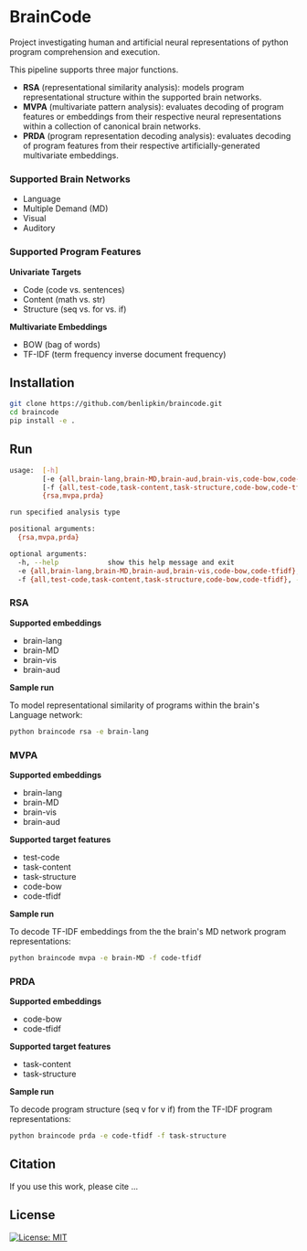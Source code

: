 # BrainCode

Project investigating human and artificial neural representations of python program comprehension and execution.

This pipeline supports three major functions.

-   **RSA** (representational similarity analysis): models program representational structure within the supported brain networks.
-   **MVPA** (multivariate pattern analysis): evaluates decoding of program features or embeddings from their respective neural representations within a collection of canonical brain networks.
-   **PRDA** (program representation decoding analysis): evaluates decoding of program features from their respective artificially-generated multivariate embeddings.

### Supported Brain Networks

-   Language
-   Multiple Demand (MD)
-   Visual
-   Auditory

### Supported Program Features

**Univariate Targets**

-   Code (code vs. sentences)
-   Content (math vs. str)
-   Structure (seq vs. for vs. if)

**Multivariate Embeddings**

-   BOW (bag of words)
-   TF-IDF (term frequency inverse document frequency)

## Installation

```bash
git clone https://github.com/benlipkin/braincode.git
cd braincode
pip install -e .
```

## Run

```bash
usage:  [-h]
        [-e {all,brain-lang,brain-MD,brain-aud,brain-vis,code-bow,code-tfidf}]
        [-f {all,test-code,task-content,task-structure,code-bow,code-tfidf}]
        {rsa,mvpa,prda}

run specified analysis type

positional arguments:
  {rsa,mvpa,prda}

optional arguments:
  -h, --help            show this help message and exit
  -e {all,brain-lang,brain-MD,brain-aud,brain-vis,code-bow,code-tfidf}, --embedding {all,brain-lang,brain-MD,brain-aud,brain-vis,code-bow,code-tfidf}
  -f {all,test-code,task-content,task-structure,code-bow,code-tfidf}, --feature {all,test-code,task-content,task-structure,code-bow,code-tfidf}
```

### RSA

**Supported embeddings**

-   brain-lang
-   brain-MD
-   brain-vis
-   brain-aud

**Sample run**

To model representational similarity of programs within the brain's Language network:

```bash
python braincode rsa -e brain-lang
```

### MVPA

**Supported embeddings**

-   brain-lang
-   brain-MD
-   brain-vis
-   brain-aud

**Supported target features**

-   test-code
-   task-content
-   task-structure
-   code-bow
-   code-tfidf

**Sample run**

To decode TF-IDF embeddings from the the brain's MD network program representations:

```bash
python braincode mvpa -e brain-MD -f code-tfidf
```

### PRDA

**Supported embeddings**

-   code-bow
-   code-tfidf

**Supported target features**

-   task-content
-   task-structure

**Sample run**

To decode program structure (seq v for v if) from the TF-IDF program representations:

```bash
python braincode prda -e code-tfidf -f task-structure
```

## Citation

If you use this work, please cite ...

## License

[![License: MIT](https://img.shields.io/badge/License-MIT-blue.svg)](https://opensource.org/licenses/MIT)
